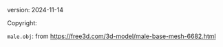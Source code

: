 version: 2024-11-14

Copyright:

`male.obj`: from https://free3d.com/3d-model/male-base-mesh-6682.html
